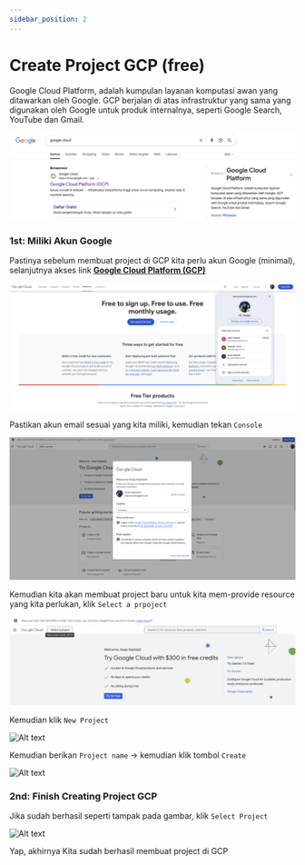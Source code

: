 ```yaml
---
sidebar_position: 2
---
```


# Create Project GCP (free)

Google Cloud Platform, adalah kumpulan layanan komputasi awan yang ditawarkan oleh Google. GCP berjalan di atas infrastruktur yang sama yang digunakan oleh Google untuk produk internalnya, seperti Google Search, YouTube dan Gmail.

![Alt text](./img/11-06-25/Screenshot%202025-06-11%20at%2016.18.16.png)

### 1st: Miliki Akun Google

Pastinya sebelum membuat project di GCP kita perlu akun Google (minimal), selanjutnya akses link <b><a href="https://www.googleadservices.com/pagead/aclk?sa=L&ai=DChsSEwihye7shumNAxWGD3sHHbp3M6wYACICCAEQAhoCdG0&co=1&ase=2&gclid=Cj0KCQjw0qTCBhCmARIsAAj8C4ZPe9PcyLIevWKb66o9s4hRRJFqybPnlYmFe7aj7_j_rYm-i9K7VTkaAvZxEALw_wcB&ei=HExJaLesDpbe4-EPsbvloAs&ohost=www.google.com&cid=CAESV-D284LHbO36s5FuMTYsL0LmbIE_0UnaisYymd_5hyXOYfNHM5rDWIgt747qyLsIRignBh9tSXg0rX_1iMssRhMG4epWinFvYY1LEeGVQU3_b183SrNW4w&category=acrcp_v1_45&sig=AOD64_1Ojf-k6C59CTjjCn2ZL2I1PechXg&q&sqi=2&nis=4&adurl&ved=2ahUKEwi3qufshumNAxUW7zgGHbFdGbQQ0Qx6BAgLEAE">Google Cloud Platform (GCP)</a></b>

![Alt text](./img/11-06-25/Screenshot%202025-06-11%20at%2016.30.05.png)

Pastikan akun email sesuai yang kita miliki, kemudian tekan `Console`

![Alt text](./img/11-06-25/Screenshot%202025-06-11%20at%2016.52.01.png)

Kemudian kita akan membuat project baru untuk kita mem-provide resource yang kita perlukan, klik `Select a prpoject`

![Alt text](./img/11-06-25/Screenshot%202025-06-11%20at%2016.53.44.png)

Kemudian klik `New Project`

<img src="/img/11-06-25-tricks/Screenshot 2025-06-11 at 16.55.06.png" alt="Alt text" height="450" />

Kemudian berikan `Project name` -> kemudian klik tombol `Create`

<img src="/img/11-06-25-tricks/Screenshot 2025-06-11 at 17.03.58.png" alt="Alt text" height="267"/>

### 2nd: Finish Creating Project GCP

Jika sudah berhasil seperti tampak pada gambar, klik `Select Project`

<img src="/img/11-06-25-tricks/Screenshot 2025-06-11 at 17.05.10.png" alt="Alt text"  />

Yap, akhirnya Kita sudah berhasil membuat project di GCP